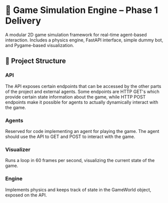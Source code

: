 # 🚀 Game Simulation Engine – Phase 1 Delivery

A modular 2D game simulation framework for real-time agent-based interaction. Includes a physics engine, FastAPI interface, simple dummy bot, and Pygame-based visualization.

## 📁 Project Structure

### API
The API exposes certain endpoints that can be accessed by the other parts of the project and external agents. Some endpoints are HTTP GET's which provide certain state information about the game, while HTTP POST endpoints make it possible for agents to actually dynamically interact with the game.

### Agents
Reserved for code implementing an agent for playing the game. The agent should use the API to GET and POST to interact with the game.

### Visualizer 
Runs a loop in 60 frames per second, visualizing the current state of the game.

### Engine
Implements physics and keeps track of state in the GameWorld object, exposed on the API.
